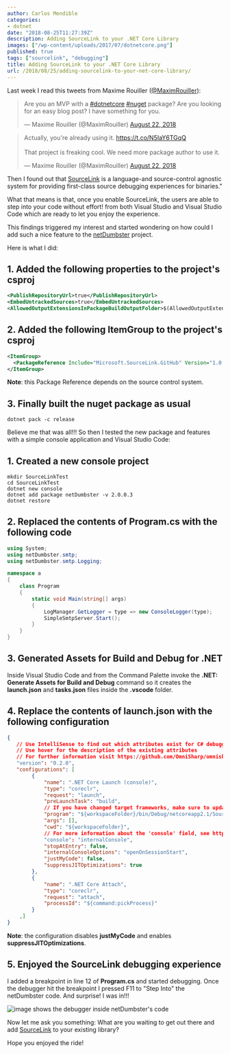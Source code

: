 ```yaml
---
author: Carlos Mendible
categories:
- dotnet
date: "2018-08-25T11:27:39Z"
description: Adding SourceLink to your .NET Core Library
images: ["/wp-content/uploads/2017/07/dotnetcore.png"]
published: true
tags: ["sourcelink", "debugging"]
title: Adding SourceLink to your .NET Core Library
url: /2018/08/25/adding-sourcelink-to-your-net-core-library/
---
```


Last week I read this tweets from Maxime Rouiller ([@MaximRouiller](https://twitter.com/MaximRouiller)):

<blockquote class="twitter-tweet" data-lang="en"><p lang="en" dir="ltr">Are you an MVP with a <a href="https://twitter.com/hashtag/dotnetcore?src=hash&amp;ref_src=twsrc%5Etfw">#dotnetcore</a> <a href="https://twitter.com/hashtag/nuget?src=hash&amp;ref_src=twsrc%5Etfw">#nuget</a> package? Are you looking for an easy blog post? I have something for you.</p>&mdash; Maxime Rouiller (@MaximRouiller) <a href="https://twitter.com/MaximRouiller/status/1032370596082900992?ref_src=twsrc%5Etfw">August 22, 2018</a></blockquote>

<blockquote class="twitter-tweet" data-lang="en"><p lang="en" dir="ltr">Actually, you&#39;re already using it. <a href="https://t.co/N5IaY6TGqQ">https://t.co/N5IaY6TGqQ</a><br><br>That project is freaking cool. We need more package author to use it.</p>&mdash; Maxime Rouiller (@MaximRouiller) <a href="https://twitter.com/MaximRouiller/status/1032372247623696384?ref_src=twsrc%5Etfw">August 22, 2018</a></blockquote>
<script async src="https://platform.twitter.com/widgets.js" charset="utf-8"></script>

Then I found out that [SourceLink](https://github.com/dotnet/sourcelink) is a language-and source-control agnostic system for providing first-class source debugging experiences for binaries."

What that means is that, once you enable SourceLink, the users are able to step into your code without effort! from  both Visual Studio and Visual Studio Code which are ready to let you enjoy the experience.

This findings triggered my interest and started wondering on how could I add such a nice feature to the [netDumbster](https://github.com/cmendible/netDumbster) project.

Here is what I did:

## 1. Added the following properties to the project's **csproj**

``` xml
<PublishRepositoryUrl>true</PublishRepositoryUrl>
<EmbedUntrackedSources>true</EmbedUntrackedSources>
<AllowedOutputExtensionsInPackageBuildOutputFolder>$(AllowedOutputExtensionsInPackageBuildOutputFolder);.pdb</AllowedOutputExtensionsInPackageBuildOutputFolder>
```

## 2. Added the following **ItemGroup** to the project's **csproj**

``` xml
<ItemGroup>
  <PackageReference Include="Microsoft.SourceLink.GitHub" Version="1.0.0-beta-63127-02" PrivateAssets="All"/>
</ItemGroup>
```

**Note**: this Package Reference depends on the source control system.

## 3. Finally built the nuget package as usual

``` shell
dotnet pack -c release
```

Believe me that was all!!! So then I tested the new package and features with a simple console application and Visual Studio Code:

## 1. Created a new console project

``` shell
mkdir SourceLinkTest
cd SourceLinkTest
dotnet new console
dotnet add package netDumbster -v 2.0.0.3
dotnet restore
```

## 2. Replaced the contents of Program.cs with the following code

``` csharp
using System;
using netDumbster.smtp;
using netDumbster.smtp.Logging;

namespace a
{
    class Program
    {
        static void Main(string[] args)
        {
            LogManager.GetLogger = type => new ConsoleLogger(type);
            SimpleSmtpServer.Start();
        }
    }
}
```

## 3. Generated Assets for Build and Debug for .NET

Inside Visual Studio Code and from the Command Palette invoke the **.NET: Generate Assets for Build and Debug** command so it creates the **launch.json** and **tasks.json** files inside the **.vscode** folder.

## 4. Replace the contents of **launch.json** with the following configuration

``` json
{
   // Use IntelliSense to find out which attributes exist for C# debugging
   // Use hover for the description of the existing attributes
   // For further information visit https://github.com/OmniSharp/omnisharp-vscode/blob/master/debugger-launchjson.md
   "version": "0.2.0",
   "configurations": [
        {
            "name": ".NET Core Launch (console)",
            "type": "coreclr",
            "request": "launch",
            "preLaunchTask": "build",
            // If you have changed target frameworks, make sure to update the program path.
            "program": "${workspaceFolder}/bin/Debug/netcoreapp2.1/SourceLinkTest.dll",
            "args": [],
            "cwd": "${workspaceFolder}",
            // For more information about the 'console' field, see https://github.com/OmniSharp/omnisharp-vscode/blob/master/debugger-launchjson.md#console-terminal-window
            "console": "internalConsole",
            "stopAtEntry": false,
            "internalConsoleOptions": "openOnSessionStart",
            "justMyCode": false,
            "suppressJITOptimizations": true
        },
        {
            "name": ".NET Core Attach",
            "type": "coreclr",
            "request": "attach",
            "processId": "${command:pickProcess}"
        }
    ,]
}
```

**Note**: the configuration disables **justMyCode** and enables **suppressJITOptimizations**.

## 5. Enjoyed the SourceLink debugging experience

I added a breakpoint in line 12 of **Program.cs** and started debugging. Once the debugger hit the breakpoint I pressed F11 to "Step Into" the netDumbster code. And surprise! I was in!!!

![image shows the debugger inside netDumbster's code](/assets/img/posts/netDumbster_SourceLink.png)

Now let me ask you something: What are you waiting to get out there and add [SourceLink](https://github.com/dotnet/sourcelink) to your existing library?

Hope you enjoyed the ride!